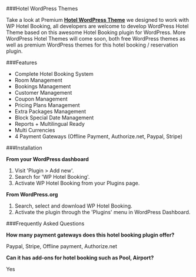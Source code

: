 
###Hotel WordPress Themes

Take a look at Premium **[Hotel WordPress Theme](http://themeforest.net/item/hotel-wordpress-theme-sailing/13321455?utm_source=wporg&utm_medium=wphotelbooking&ref=thimpress&utm_campaign=wphotelbooking)** we designed to work with WP Hotel Booking, all developers are welcome to develop WordPress Hotel Theme based on this awesome Hotel Booking plugin for WordPress. More WordPress Hotel Themes will come soon, both free WordPress themes as well as premium WordPress themes for this hotel booking / reservation plugin.

###Features

- Complete Hotel Booking System
- Room Management
- Bookings Management
- Customer Management
- Coupon Management
- Pricing Plans Management
- Extra Packages Management
- Block Special Date Management
- Reports + Multilingual Ready
- Multi Currencies
- 4 Payment Gateways (Offline Payment, Authorize.net, Paypal, Stripe)

###Installation

**From your WordPress dashboard**  
1. Visit 'Plugin > Add new'.  
2. Search for 'WP Hotel Booking'.  
3. Activate WP Hotel Booking from your Plugins page.  

**From WordPress.org**  
1. Search, select and download WP Hotel Booking.  
2. Activate the plugin through the 'Plugins' menu in WordPress Dashboard.

###Frequently Asked Questions

**How many payment gateways does this hotel booking plugin offer?**

Paypal, Stripe, Offline payment, Authorize.net

**Can it has add-ons for hotel booking such as Pool, Airport?**

Yes
